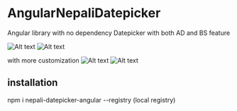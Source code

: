 # AngularNepaliDatepicker

Angular library with no dependency
Datepicker with both AD and BS feature

![Alt text](image.png)
![Alt text](image-1.png)

with more customization
![Alt text](image-2.png)
![Alt text](image-3.png)

## installation

npm i nepali-datepicker-angular --registry (local registry)
